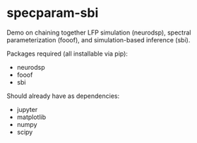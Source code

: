 # specparam-sbi
Demo on chaining together LFP simulation (neurodsp), spectral parameterization (fooof), and simulation-based inference (sbi).

Packages required (all installable via pip):
- neurodsp
- fooof
- sbi
  
Should already have as dependencies:
- jupyter
- matplotlib
- numpy
- scipy